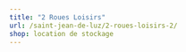 ```yaml
---
title: "2 Roues Loisirs"
url: /saint-jean-de-luz/2-roues-loisirs-2/
shop: location de stockage
---
```

